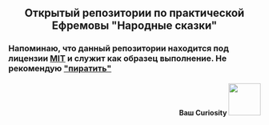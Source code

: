 <h2 align="center">Открытый репозитории по практической Ефремовы "Народные сказки"</h1>

<h3>Напоминаю, что данный репозитории находится под лицензии <a href="https://en.wikipedia.org/wiki/MIT_License" target="_blank">MIT</a> и служит как образец выполнение. Не рекомендую <a href="https://moldovacrestina.md/ru/spisivati-greh/" target="_blank">"пиратить"</a></h3>

<h4 align="right">Ваш Curiosity</a> 
<img src="https://github.com/CuriosityDS/More-gifs/blob/Anime-gifs/menhera-chan-chibi.gif" height="64"/></h4>

